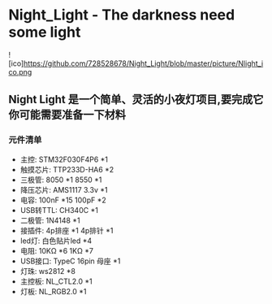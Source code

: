 # Night_Light - The darkness need some light
![ico]https://github.com/728528678/Night_Light/blob/master/picture/Nlight_ico.png
## Night Light 是一个简单、灵活的小夜灯项目,要完成它你可能需要准备一下材料

### 元件清单
* 主控:		STM32F030F4P6		*1
* 触摸芯片:	TTP233D-HA6			*2
* 三极管: 	8050	*1 	8550	*1
* 降压芯片:	AMS1117 3.3v		*1
* 电容:		100nF	*15	100pF	*2
* USB转TTL:	CH340C				*1
* 二极管:	1N4148				*1
* 接插件:	4p排座	*1	4p排针	*1
* led灯:	白色贴片led			*4
* 电阻:		10KΩ	*6	1KΩ		*7
* USB接口:	TypeC 16pin 母座	*1
* 灯珠:		ws2812				*8
* 主控板:	NL_CTL2.0			*1
* 灯板:		NL_RGB2.0			*1

